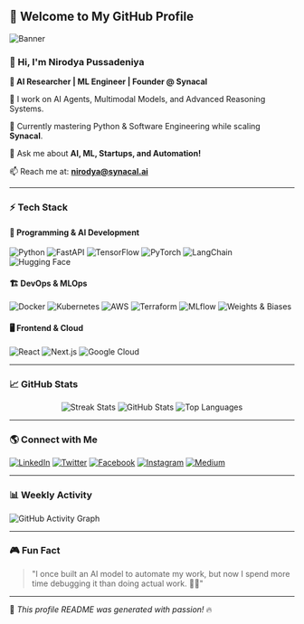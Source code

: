## 🚀 Welcome to My GitHub Profile

![Banner](https://raw.githubusercontent.com/Pusse-01/main/banner.png)

### 👋 Hi, I'm **Nirodya Pussadeniya**

**🔹 AI Researcher | ML Engineer | Founder @ Synacal**

🔭 I work on AI Agents, Multimodal Models, and Advanced Reasoning Systems.

🌱 Currently mastering Python & Software Engineering while scaling **Synacal**.

💬 Ask me about **AI, ML, Startups, and Automation!**

📫 Reach me at: **[nirodya@synacal.ai](mailto:nirodya@synacal.ai)**

---

### ⚡ Tech Stack

#### 🚀 Programming & AI Development
![Python](https://img.shields.io/badge/Python-3776AB?style=for-the-badge&logo=python&logoColor=white)
![FastAPI](https://img.shields.io/badge/FastAPI-009688?style=for-the-badge&logo=fastapi&logoColor=white)
![TensorFlow](https://img.shields.io/badge/TensorFlow-FF6F00?style=for-the-badge&logo=tensorflow&logoColor=white)
![PyTorch](https://img.shields.io/badge/PyTorch-EE4C2C?style=for-the-badge&logo=pytorch&logoColor=white)
![LangChain](https://img.shields.io/badge/LangChain-000000?style=for-the-badge&logo=data:image/png;base64,...)
![Hugging Face](https://img.shields.io/badge/Hugging%20Face-FCBB46?style=for-the-badge&logo=huggingface&logoColor=black)

#### 🏗️ DevOps & MLOps
![Docker](https://img.shields.io/badge/Docker-2496ED?style=for-the-badge&logo=docker&logoColor=white)
![Kubernetes](https://img.shields.io/badge/Kubernetes-326CE5?style=for-the-badge&logo=kubernetes&logoColor=white)
![AWS](https://img.shields.io/badge/AWS-232F3E?style=for-the-badge&logo=amazon-aws&logoColor=white)
![Terraform](https://img.shields.io/badge/Terraform-623CE4?style=for-the-badge&logo=terraform&logoColor=white)
![MLflow](https://img.shields.io/badge/MLflow-0194E2?style=for-the-badge&logo=mlflow&logoColor=white)
![Weights & Biases](https://img.shields.io/badge/W%26B-FFBE00?style=for-the-badge&logo=weightsandbiases&logoColor=black)

#### 🖥️ Frontend & Cloud
![React](https://img.shields.io/badge/React-20232A?style=for-the-badge&logo=react&logoColor=61DAFB)
![Next.js](https://img.shields.io/badge/Next.js-000000?style=for-the-badge&logo=nextdotjs&logoColor=white)
![Google Cloud](https://img.shields.io/badge/Google%20Cloud-4285F4?style=for-the-badge&logo=googlecloud&logoColor=white)

---

### 📈 GitHub Stats

<div align="center">
  <img src="https://github-readme-streak-stats.herokuapp.com/?user=Pusse-01&theme=radical" alt="Streak Stats"/>
  <img src="https://github-readme-stats.vercel.app/api?username=Pusse-01&show_icons=true&theme=radical" alt="GitHub Stats"/>
  <img src="https://github-profile-summary-cards.vercel.app/api/cards/repos-per-language?username=Pusse-01&theme=radical" alt="Top Languages"/>
</div>

---

### 🌎 Connect with Me

[![LinkedIn](https://img.shields.io/badge/LinkedIn-0A66C2?style=for-the-badge&logo=linkedin&logoColor=white)](https://linkedin.com/in/nirodyap)
[![Twitter](https://img.shields.io/badge/Twitter-1DA1F2?style=for-the-badge&logo=twitter&logoColor=white)](https://x.com/ryanpussadeniya)
[![Facebook](https://img.shields.io/badge/Facebook-1877F2?style=for-the-badge&logo=facebook&logoColor=white)](https://www.facebook.com/profile.php?id=100005534208431)
[![Instagram](https://img.shields.io/badge/Instagram-E4405F?style=for-the-badge&logo=instagram&logoColor=white)](https://www.instagram.com/pusse_01/)
[![Medium](https://img.shields.io/badge/Medium-12100E?style=for-the-badge&logo=medium&logoColor=white)](https://medium.com/@Nirodya_Pussadeniya)

---

### 📊 Weekly Activity

![GitHub Activity Graph](https://github-readme-activity-graph.vercel.app/graph?username=Pusse-01&theme=react-dark)

---

### 🎮 Fun Fact

> "I once built an AI model to automate my work, but now I spend more time debugging it than doing actual work. 🤖🔥" 

---

🚀 _This profile README was generated with passion!_ 🔥
